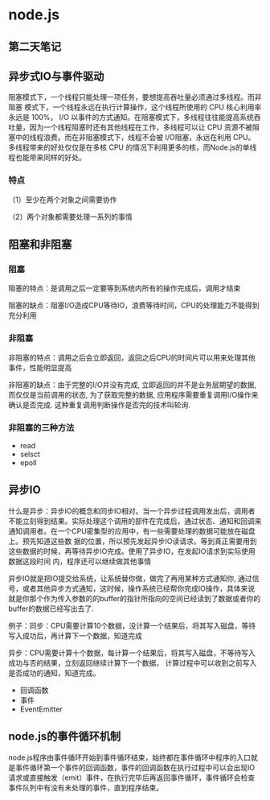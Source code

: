# node.js

## 第二天笔记

## 异步式IO与事件驱动

阻塞模式下，一个线程只能处理一项任务，要想提高吞吐量必须通过多线程。而非阻塞 模式下，一个线程永远在执行计算操作，这个线程所使用的 CPU 核心利用率永远是 100%， I/O 以事件的方式通知。在阻塞模式下，多线程往往能提高系统吞吐量，因为一个线程阻塞时还有其他线程在工作，多线程可以让 CPU 资源不被阻塞中的线程浪费。而在非阻塞模式下，线程不会被 I/O阻塞，永远在利用 CPU。多线程带来的好处仅仅是在多核 CPU 的情况下利用更多的核，而Node.js的单线程也能带来同样的好处。

### 特点
（1）至少在两个对象之间需要协作

（2）两个对象都需要处理一系列的事情

## 阻塞和非阻塞

### 阻塞

阻塞的特点：是调用之后一定要等到系统内所有的操作完成后，调用才结束

阻塞的缺点：阻塞I/O造成CPU等待IO，浪费等待时间，CPU的处理能力不能得到充分利用

### 非阻塞

非阻塞的特点：调用之后会立即返回，返回之后CPU的时间片可以用来处理其他事件，性能明显提高

非阻塞的缺点：由于完整的I/O并没有完成, 立即返回的并不是业务层期望的数据, 而仅仅是当前调用的状态, 为了获取完整的数据, 应用程序需要重复调用I/O操作来确认是否完成. 这种重复调用判断操作是否完的技术叫轮询.

### 非阻塞的三种方法

* read 
* selsct 
* epoll 

## 异步IO

什么是异步：异步IO的概念和同步IO相对。当一个异步过程调用发出后，调用者不能立刻得到结果。实际处理这个调用的部件在完成后，通过状态、通知和回调来通知调用者。在一个CPU密集型的应用中，有一些需要处理的数据可能放在磁盘上。预先知道这些数 据的位置，所以预先发起异步IO读请求。等到真正需要用到这些数据的时候，再等待异步IO完成。使用了异步IO，在发起IO请求到实际使用数据这段时间 内，程序还可以继续做其他事情

异步IO就是把IO提交给系统，让系统替你做，做完了再用某种方式通知你, 通过信号，或者其他异步方式通知，这时候，操作系统已经帮你完成IO操作，具体来说就是你那个作为传入参数的的buffer的指针所指向的空间已经读到了数据或者你的buffer的数据已经写出去了.

例子：同步：CPU需要计算10个数据，没计算一个结果后，将其写入磁盘，等待写入成功后，再计算下一个数据，知道完成

异步：CPU需要计算十个数据，每计算一个结果后，将其写入磁盘，不等待写入成功与否的结果，立刻返回继续计算下一个数据，
计算过程中可以收到之前写入是否成功的通知，知道完成。

* 回调函数
* 事件
* EventEmitter

## node.js的事件循环机制

node.js程序由事件循环开始到事件循环结束，始终都在事件循环中程序的入口就是事件循环第一个事件的回调函数，事件的回调函数在执行过程中可以会出现IO请求或直接触发（emit）事件，在执行完毕后再返回事件循环，事件循环会检查事件队列中有没有未处理的事件，直到程序结束。



